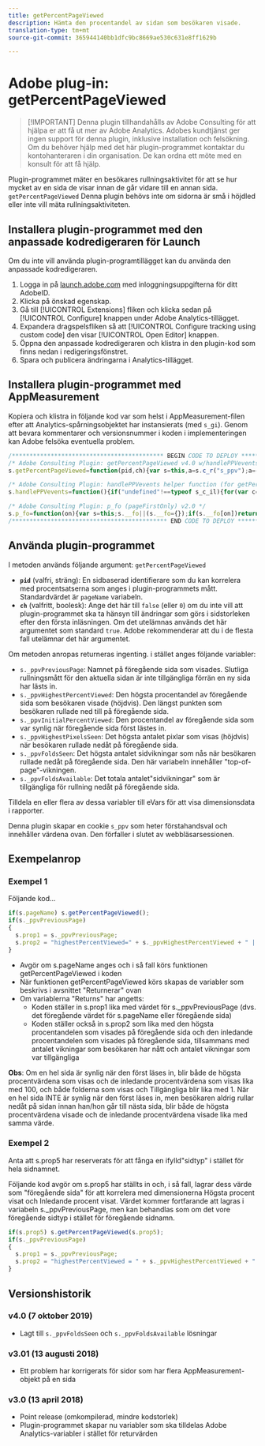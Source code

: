 ```yaml
---
title: getPercentPageViewed
description: Hämta den procentandel av sidan som besökaren visade.
translation-type: tm+mt
source-git-commit: 365944140bb1dfc9bc8669ae530c631e8ff1629b

---
```



# Adobe plug-in: getPercentPageViewed

> [!IMPORTANT] Denna plugin tillhandahålls av Adobe Consulting för att hjälpa er att få ut mer av Adobe Analytics. Adobes kundtjänst ger ingen support för denna plugin, inklusive installation och felsökning. Om du behöver hjälp med det här plugin-programmet kontaktar du kontohanteraren i din organisation. De kan ordna ett möte med en konsult för att få hjälp.

Plugin-programmet mäter en besökares rullningsaktivitet för att se hur mycket av en sida de visar innan de går vidare till en annan sida. `getPercentPageViewed` Denna plugin behövs inte om sidorna är små i höjdled eller inte vill mäta rullningsaktiviteten.

## Installera plugin-programmet med den anpassade kodredigeraren för Launch

Om du inte vill använda plugin-programtillägget kan du använda den anpassade kodredigeraren.

1. Logga in på [launch.adobe.com](https://launch.adobe.com) med inloggningsuppgifterna för ditt AdobeID.
1. Klicka på önskad egenskap.
1. Gå till [!UICONTROL Extensions] fliken och klicka sedan på [!UICONTROL Configure] knappen under Adobe Analytics-tillägget.
1. Expandera dragspelsfliken så att [!UICONTROL Configure tracking using custom code] den visar [!UICONTROL Open Editor] knappen.
1. Öppna den anpassade kodredigeraren och klistra in den plugin-kod som finns nedan i redigeringsfönstret.
1. Spara och publicera ändringarna i Analytics-tillägget.

## Installera plugin-programmet med AppMeasurement

Kopiera och klistra in följande kod var som helst i AppMeasurement-filen efter att Analytics-spårningsobjektet har instansierats (med `s_gi`). Genom att bevara kommentarer och versionsnummer i koden i implementeringen kan Adobe felsöka eventuella problem.

```js
/******************************************* BEGIN CODE TO DEPLOY *******************************************/
/* Adobe Consulting Plugin: getPercentPageViewed v4.0 w/handlePPVevents helper function (Requires p_fo plug-in) */
s.getPercentPageViewed=function(pid,ch){var s=this,a=s.c_r("s_ppv");a=-1<a.indexOf(",")?a.split(","):[];a[0]=s.unescape(a[0]); pid=pid?pid:s.pageName?s.pageName:document.location.href;s.ppvChange="undefined"===typeof ch||!0==ch?!0:!1;if("undefined"=== typeof s.linkType||"o"!==s.linkType)s.ppvID&&s.ppvID===pid||(s.ppvID=pid,s.c_w("s_ppv",""),s.handlePPVevents()), s.p_fo("s_gppvLoad") &&window.addEventListener&&(window.addEventListener("load",s.handlePPVevents,!1),window.addEventListener("click",s.handlePPVevents, !1),window.addEventListener("scroll",s.handlePPVevents,!1)),s._ppvPreviousPage=a[0]?a[0]:"",s._ppvHighestPercentViewed=a[1]?a[1]:"",s._ppvInitialPercentViewed=a[2]?a[2]:"",s._ppvHighestPixelsSeen=a[3]?a[3]:"",s._ppvFoldsSeen=a[4]?a[4]:"",s._ppvFoldsAvailable=a[5]?a[5]:""};

/* Adobe Consulting Plugin: handlePPVevents helper function (for getPercentPageViewed v4.0 Plugin) */
s.handlePPVevents=function(){if("undefined"!==typeof s_c_il){for(var c=0,g=s_c_il.length;c<g;c++)if(s_c_il[c]&& (s_c_il[c].getPercentPageViewed||s_c_il[c].getPreviousPageActivity)){var s=s_c_il[c];break}if(s&&s.ppvID){var f=Math.max (Math.max(document.body.scrollHeight,document.documentElement.scrollHeight),Math.max(document.body.offsetHeight, document.documentElement.offsetHeight),Math.max(document.body.clientHeight,document.documentElement.clientHeight)),h= window.innerHeight||document.documentElement.clientHeight||document.body.clientHeight;c=(window.pageYOffset|| window.document.documentElement.scrollTop||window.document.body.scrollTop)+h;g=Math.min(Math.round(c/f*100),100);var k=Math.floor(c/h);h=Math.floor(f/h);var d="";if(!s.c_r("s_tp")||s.unescape(s.c_r("s_ppv").split(",")[0])!==s.ppvID||s.p_fo(s.ppvID) ||1==s.ppvChange&&s.c_r("s_tp")&&f!=s.c_r("s_tp")){(s.unescape(s.c_r("s_ppv").split(",")[0])!==s.ppvID||s.p_fo(s.ppvID+"1"))&&s.c_w("s_ips",c);if(s.c_r("s_tp")&&s.unescape(s.c_r("s_ppv").split(",")[0])===s.ppvID){s.c_r("s_tp");d=s.c_r("s_ppv");var e=-1< d.indexOf(",")?d.split(","):[];d=e[0]?e[0]:"";e=e[3]?e[3]:"";var l=s.c_r("s_ips");d=d+","+Math.round(e/f*100)+","+Math.round(l/ f*100)+","+e+","+k}s.c_w("s_tp",f)}else d=s.c_r("s_ppv");var b=d&&-1<d.indexOf(",")?d.split(",",6):[];f=0<b.length?b[0]: escape(s.ppvID);e=1<b.length?parseInt(b[1]):g;l=2<b.length?parseInt(b[2]):g;var m=3<b.length?parseInt(b[3]):c,n=4<b.length? parseInt(b[4]):k;b=5<b.length?parseInt(b[5]):h;0<g&&(d=f+","+(g>e?g:e)+","+l+","+(c>m?c:m)+","+(k>n?k:n)+","+(h>b?h:b)); s.c_w("s_ppv",d)}}};

/* Adobe Consulting Plugin: p_fo (pageFirstOnly) v2.0 */
s.p_fo=function(on){var s=this;s.__fo||(s.__fo={});if(s.__fo[on])return!1;s.__fo[on]={};return!0};
/******************************************** END CODE TO DEPLOY ********************************************/
```

## Använda plugin-programmet

I metoden används följande argument: `getPercentPageViewed`

* **`pid`** (valfri, sträng):  En sidbaserad identifierare som du kan korrelera med procentsatserna som anges i plugin-programmets mått.  Standardvärdet är `pageName` variabeln.
* **`ch`** (valfritt, boolesk):  Ange det här till `false` (eller `0`) om du inte vill att plugin-programmet ska ta hänsyn till ändringar som görs i sidstorleken efter den första inläsningen. Om det utelämnas används det här argumentet som standard `true`. Adobe rekommenderar att du i de flesta fall utelämnar det här argumentet.

Om metoden anropas returneras ingenting. i stället anges följande variabler:

* `s._ppvPreviousPage`: Namnet på föregående sida som visades. Slutliga rullningsmått för den aktuella sidan är inte tillgängliga förrän en ny sida har lästs in.
* `s._ppvHighestPercentViewed`: Den högsta procentandel av föregående sida som besökaren visade (höjdvis). Den längst punkten som besökaren rullade ned till på föregående sida.
* `s._ppvInitialPercentViewed`: Den procentandel av föregående sida som var synlig när föregående sida först lästes in.
* `s._ppvHighestPixelsSeen`: Det högsta antalet pixlar som visas (höjdvis) när besökaren rullade nedåt på föregående sida.
* `s._ppvFoldsSeen`: Det högsta antalet sidvikningar som nås när besökaren rullade nedåt på föregående sida. Den här variabeln innehåller &quot;top-of-page&quot;-vikningen.
* `s._ppvFoldsAvailable`: Det totala antalet&quot;sidvikningar&quot; som är tillgängliga för rullning nedåt på föregående sida.

Tilldela en eller flera av dessa variabler till eVars för att visa dimensionsdata i rapporter.

Denna plugin skapar en cookie `s_ppv` som heter förstahandsval och innehåller värdena ovan. Den förfaller i slutet av webbläsarsessionen.

## Exempelanrop

### Exempel 1

Följande kod...

```js
if(s.pageName) s.getPercentPageViewed();
if(s._ppvPreviousPage)
{
  s.prop1 = s._ppvPreviousPage;
  s.prop2 = "highestPercentViewed=" + s._ppvHighestPercentViewed + " | initialPercentViewed=" + s._ppvInitialPercentViewed + " + | foldsSeen=" + s._ppvFoldsSeen + " | foldsAvailable=" + s._ppvFoldsAvailable;
}
```

* Avgör om s.pageName anges och i så fall körs funktionen getPercentPageViewed i koden
* När funktionen getPercentPageViewed körs skapas de variabler som beskrivs i avsnittet &quot;Returnerar&quot; ovan
* Om variablerna &quot;Returns&quot; har angetts:
   * Koden ställer in s.prop1 lika med värdet för s._ppvPreviousPage (dvs. det föregående värdet för s.pageName eller föregående sida)
   * Koden ställer också in s.prop2 som lika med den högsta procentandelen som visades på föregående sida och den inledande procentandelen som visades på föregående sida, tillsammans med antalet vikningar som besökaren har nått och antalet vikningar som var tillgängliga

**Obs**:  Om en hel sida är synlig när den först läses in, blir både de högsta procentvärdena som visas och de inledande procentvärdena som visas lika med 100, och både folderna som visas och Tillgängliga blir lika med 1.   När en hel sida INTE är synlig när den först läses in, men besökaren aldrig rullar nedåt på sidan innan han/hon går till nästa sida, blir både de högsta procentvärdena visade och de inledande procentvärdena visade lika med samma värde.

### Exempel 2

Anta att s.prop5 har reserverats för att fånga en ifylld&quot;sidtyp&quot; i stället för hela sidnamnet.

Följande kod avgör om s.prop5 har ställts in och, i så fall, lagrar dess värde som &quot;föregående sida&quot; för att korrelera med dimensionerna Högsta procent visat och Inledande procent visat.  Värdet kommer fortfarande att lagras i variabeln s._ppvPreviousPage, men kan behandlas som om det vore föregående sidtyp i stället för föregående sidnamn.

```js
if(s.prop5) s.getPercentPageViewed(s.prop5);
if(s._ppvPreviousPage)
{
  s.prop1 = s._ppvPreviousPage;
  s.prop2 = "highestPercentViewed = " + s._ppvHighestPercentViewed + " | initialPercentViewed=" + s._ppvInitialPercentViewed;
}
```

## Versionshistorik

### v4.0 (7 oktober 2019)

* Lagt till `s._ppvFoldsSeen` och `s._ppvFoldsAvailable` lösningar

### v3.01 (13 augusti 2018)

* Ett problem har korrigerats för sidor som har flera AppMeasurement-objekt på en sida

### v3.0 (13 april 2018)

* Point release (omkompilerad, mindre kodstorlek)
* Plugin-programmet skapar nu variabler som ska tilldelas Adobe Analytics-variabler i stället för returvärden
